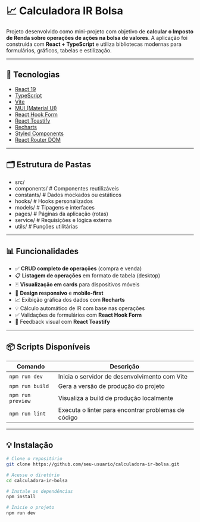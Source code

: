 # 📈 Calculadora IR Bolsa

Projeto desenvolvido como mini-projeto com objetivo de **calcular o Imposto de Renda sobre operações de ações na bolsa de valores**. A aplicação foi construída com **React + TypeScript** e utiliza bibliotecas modernas para formulários, gráficos, tabelas e estilização.

---

## 🚀 Tecnologias

- [React 19](https://reactjs.org/)
- [TypeScript](https://www.typescriptlang.org/)
- [Vite](https://vitejs.dev/)
- [MUI (Material UI)](https://mui.com/)
- [React Hook Form](https://react-hook-form.com/)
- [React Toastify](https://fkhadra.github.io/react-toastify/)
- [Recharts](https://recharts.org/)
- [Styled Components](https://styled-components.com/)
- [React Router DOM](https://reactrouter.com/)

---

## 🗂 Estrutura de Pastas


- src/
- components/    # Componentes reutilizáveis
- constants/          # Dados mockados ou estáticos
- hooks/         # Hooks personalizados
- models/        # Tipagens e interfaces
- pages/         # Páginas da aplicação (rotas)
- service/       # Requisições e lógica externa
- utils/         # Funções utilitárias


---

## 📊 Funcionalidades

- ✅ **CRUD completo de operações** (compra e venda)
- 📋 **Listagem de operações** em formato de tabela (desktop)
- 🃏 **Visualização em cards** para dispositivos móveis
- 📱 **Design responsivo** e **mobile-first**
- 📈 Exibição gráfica dos dados com **Recharts**
- 💡 Cálculo automático de IR com base nas operações
- ✅ Validações de formulários com **React Hook Form**
- 🔔 Feedback visual com **React Toastify**

---

## 📦 Scripts Disponíveis

| Comando | Descrição |
|--------|-----------|
| `npm run dev` | Inicia o servidor de desenvolvimento com Vite |
| `npm run build` | Gera a versão de produção do projeto |
| `npm run preview` | Visualiza a build de produção localmente |
| `npm run lint` | Executa o linter para encontrar problemas de código |

---

## 💡 Instalação

```bash
# Clone o repositório
git clone https://github.com/seu-usuario/calculadora-ir-bolsa.git

# Acesse o diretório
cd calculadora-ir-bolsa

# Instale as dependências
npm install

# Inicie o projeto
npm run dev

